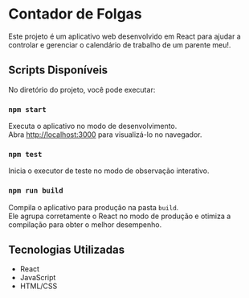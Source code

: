 # Contador de Folgas

Este projeto é um aplicativo web desenvolvido em React para ajudar a controlar e gerenciar o calendário de trabalho de um parente meu!.

## Scripts Disponíveis

No diretório do projeto, você pode executar:

### `npm start`

Executa o aplicativo no modo de desenvolvimento.\
Abra [http://localhost:3000](http://localhost:3000) para visualizá-lo no navegador.

### `npm test`

Inicia o executor de teste no modo de observação interativo.

### `npm run build`

Compila o aplicativo para produção na pasta `build`.\
Ele agrupa corretamente o React no modo de produção e otimiza a compilação para obter o melhor desempenho.

## Tecnologias Utilizadas

- React
- JavaScript
- HTML/CSS

